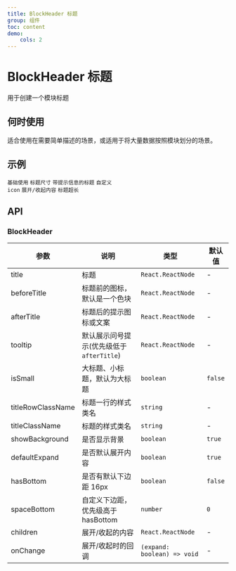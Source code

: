 ```yaml
---
title: BlockHeader 标题
group: 组件
toc: content
demo:
    cols: 2
---
```


# BlockHeader 标题

用于创建一个模块标题

## 何时使用

适合使用在需要简单描述的场景，或适用于将大量数据按照模块划分的场景。

## 示例

<code src="./demos/basic.tsx" description="通过设置 `showBackground={false}` 去除标题背景，默认为 `true`">基础使用</code>
<code src="./demos/size.tsx" description="标题有中、小两种尺寸，默认为中尺寸，通过设置 `size='small'` 把标题设置为小尺寸">标题尺寸</code>
<code src="./demos/extraInfo.tsx" description="通过设置 `afterTitle` 和 `tooltip` 可以增加两种不同形式的提示信息，同时存在时仅 `afterTitle` 生效">带提示信息的标题</code>
<code src="./demos/customIcon.tsx" description="通过设置 `beforeTitle` 可以自定义标题icon，不设置时默认是一个色块">自定义 icon</code>
<code src="./demos/expand.tsx" description="若存在 `children` 则支持展开">展开/收起内容</code>
<code src="./demos/title.tsx" description="title 支持 ReactNode">标题超长</code>

## API

### BlockHeader

| 参数              | 说明                                      | 类型                        | 默认值  |
| ----------------- | ----------------------------------------- | --------------------------- | ------- |
| title             | 标题                                      | `React.ReactNode`           | -       |
| beforeTitle       | 标题前的图标，默认是一个色块              | `React.ReactNode`           | -       |
| afterTitle        | 标题后的提示图标或文案                    | `React.ReactNode`           | -       |
| tooltip           | 默认展示问号提示(优先级低于 `afterTitle`) | `React.ReactNode`           | -       |
| isSmall           | 大标题、小标题，默认为大标题              | `boolean`                   | `false` |
| titleRowClassName | 标题一行的样式类名                        | `string`                    | -       |
| titleClassName    | 标题的样式类名                            | `string`                    | -       |
| showBackground    | 是否显示背景                              | `boolean`                   | `true`  |
| defaultExpand     | 是否默认展开内容                          | `boolean`                   | `true`  |
| hasBottom         | 是否有默认下边距 16px                     | `boolean`                   | `false` |
| spaceBottom       | 自定义下边距，优先级高于 hasBottom        | `number`                    | `0`     |
| children          | 展开/收起的内容                           | `React.ReactNode`           | -       |
| onChange          | 展开/收起时的回调                         | `(expand: boolean) => void` | -       |

